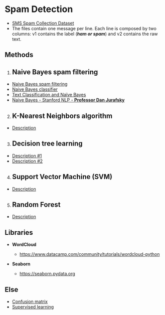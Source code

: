 # Spam Detection

- [SMS Spam Collection Dataset](https://github.com/ElizaLo/ML-with-Jupiter/blob/master/Spam%20Detection/spam.csv)
- The files contain one message per line. Each line is composed by two columns: v1 contains the label (**_ham or spam_**) and v2 contains the raw text. 

 ## **Methods**
 
 1. ## **Naive Bayes spam filtering**
   - [Naive Bayes spam filtering](https://ru.wikipedia.org/wiki/Байесовская_фильтрация_спама)
   - [Naive Bayes classifier](https://ru.wikipedia.org/wiki/Наивный_байесовский_классификатор)
   - [Text Classification and Naïve Bayes](http://spark-public.s3.amazonaws.com/nlp/slides/naivebayes.pdf)
   - [Naive Bayes - Stanford NLP - **Professor Dan Jurafsky**](https://www.youtube.com/watch?v=vfnxRGmP_ss&list=PL4D7F2C9AA45EAEBC&index=20)
   
 2. ## **K-Nearest Neighbors algorithm**
   - [Description](https://ru.wikipedia.org/wiki/Метод_k-ближайших_соседей)
   
 3. ## **Decision tree learning**
   - [Description #1](https://basegroup.ru/community/articles/description)
   - [Description #2](https://en.wikipedia.org/wiki/Decision_tree_learning)
   
 4. ## **Support Vector Machine (SVM)**
   - [Description](https://ru.wikipedia.org/wiki/Метод_опорных_векторов)
   
 5. ## **Random Forest**
   - [Description](https://ru.wikipedia.org/wiki/Random_forest)
   
   
## **Libraries**

- **WordCloud**
  - https://www.datacamp.com/community/tutorials/wordcloud-python
  
- **Seaborn**
  - https://seaborn.pydata.org


## **Else**

- [Confusion matrix](https://en.wikipedia.org/wiki/Confusion_matrix)
- [Supervised learning](https://ru.wikipedia.org/wiki/Обучение_с_учителем)
